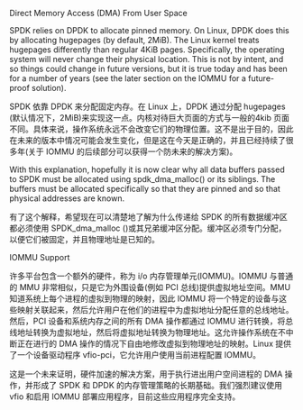 Direct Memory Access (DMA) From User Space



SPDK relies on DPDK to allocate pinned memory. On Linux, DPDK does this by allocating hugepages (by default, 2MiB). The Linux kernel treats hugepages differently than regular 4KiB pages. Specifically, the operating system will never change their physical location. This is not by intent, and so things could change in future versions, but it is true today and has been for a number of years (see the later section on the IOMMU for a future-proof solution).



SPDK 依靠 DPDK 来分配固定内存。在 Linux 上，DPDK 通过分配 hugepages (默认情况下，2MiB)来实现这一点。内核对待巨大页面的方式与一般的4kib 页面不同。具体来说，操作系统永远不会改变它们的物理位置。这不是出于目的，因此在未来的版本中情况可能会发生变化，但是这在今天是正确的，并且已经持续了很多年(关于 IOMMU 的后续部分可以获得一个防未来的解决方案)。



With this explanation, hopefully it is now clear why all data buffers passed to SPDK must be allocated using spdk_dma_malloc() or its siblings. The buffers must be allocated specifically so that they are pinned and so that physical addresses are known.

有了这个解释，希望现在可以清楚地了解为什么传递给 SPDK 的所有数据缓冲区都必须使用 SPDK_dma_malloc ()或其兄弟缓冲区分配。缓冲区必须专门分配，以便它们被固定，并且物理地址是已知的。







IOMMU Support



许多平台包含一个额外的硬件，称为 i/o 内存管理单元(IOMMU)。IOMMU 与普通的 MMU 非常相似，只是它为外围设备(例如 PCI 总线)提供虚拟地址空间。MMU 知道系统上每个进程的虚拟到物理的映射，因此 IOMMU 将一个特定的设备与这些映射关联起来，然后允许用户在他们的进程中为虚拟地址分配任意的总线地址。然后，PCI 设备和系统内存之间的所有 DMA 操作都通过 IOMMU 进行转换，将总线地址转换为虚拟地址，然后将虚拟地址转换为物理地址。这允许操作系统在不中断正在进行的 DMA 操作的情况下自由地修改虚拟到物理地址的映射。Linux 提供了一个设备驱动程序 vfio-pci，它允许用户使用当前进程配置 IOMMU。



这是一个未来证明，硬件加速的解决方案，用于执行进出用户空间进程的 DMA 操作，并形成了 SPDK 和 DPDK 的内存管理策略的长期基础。我们强烈建议使用 vfio 和启用 IOMMU 部署应用程序，目前这些应用程序完全支持。







